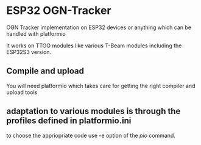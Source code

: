 # ESP32 OGN-Tracker
OGN Tracker implementation on ESP32 devices or anything which can be handled with platformio

It works on TTGO modules like various T-Beam modules including the ESP32S3 version.

## Compile and upload
You will need platformio which takes care for getting the right compiler and upload tools

## adaptation to various modules is through the profiles defined in platformio.ini
to choose the appriopriate code use -e option of the *pio* command.

